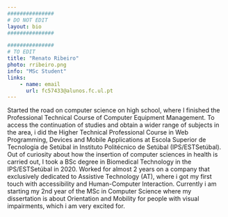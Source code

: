 ```yaml
---
###############
# DO NOT EDIT
layout: bio
###############

###############
# TO EDIT
title: "Renato Ribeiro"
photo: rribeiro.png
info: "MSc Student"
links:
    - name: email
      url: fc57433@alunos.fc.ul.pt
---
```


Started the road on computer science on high school, where I finished the Professional Technical Course of Computer Equipment Management. To access the continuation of studies and obtain a wider range of subjects in the area, i did the Higher Technical Professional Course in Web Programming, Devices and Mobile Applications at Escola Superior de Tecnologia de Setúbal in Instituto Politécnico de Setúbal (IPS/ESTSetúbal). Out of curiosity about how the insertion of computer sciences in health is carried out, I took a BSc degree in Biomedical Technology in the IPS/ESTSetúbal in 2020. Worked for almost 2 years on a company that exclusively dedicated to Assistive Technology (AT), where i got my first touch with accessibility and Human-Computer Interaction. Currently i am starting my 2nd year of the MSc in Computer Science where my dissertation is about Orientation and Mobility for people with visual impairments, which i am very excited for.
